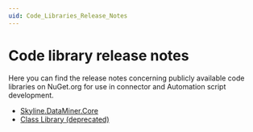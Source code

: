 ```yaml
---
uid: Code_Libraries_Release_Notes
---
```


# Code library release notes

Here you can find the release notes concerning publicly available code libraries on NuGet.org for use in connector and Automation script development.

- [Skyline.DataMiner.Core](xref:Skyline_DataMiner_Core_Release_Notes)
- [Class Library (deprecated)](xref:ClassLibrary_Range_1.4)
